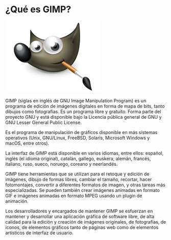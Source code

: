 # ¿Qué es GIMP?

![Gimp](images/gimp.png)

GIMP (siglas en inglés de GNU Image Manipulation Program) es un programa de edición de imágenes digitales en forma de mapa de bits, tanto dibujos como fotografías. Es un programa libre y gratuito. Forma parte del proyecto GNU y está disponible bajo la Licencia pública general de GNU y GNU Lesser General Public License.

Es el programa de manipulación de gráficos disponible en más sistemas operativos (Unix, GNU/Linux, FreeBSD, Solaris, Microsoft Windows y macOS, entre otros).

La interfaz de GIMP está disponible en varios idiomas, entre ellos: español, inglés (el idioma original), catalán, gallego, euskera, alemán, francés, italiano, ruso, sueco, noruego, coreano y neerlandés.

GIMP tiene herramientas que se utilizan para el retoque y edición de imágenes, dibujo de formas libres, cambiar el tamaño, recortar, hacer fotomontajes, convertir a diferentes formatos de imagen, y otras tareas más especializadas. Se pueden también crear imágenes animadas en formato GIF e imágenes animadas en formato MPEG usando un plugin de animación.

Los desarrolladores y encargados de mantener GIMP se esfuerzan en mantener y desarrollar una aplicación gráfica de software libre, de alta calidad para la edición y creación de imágenes originales, de fotografías, de íconos, de elementos gráficos tanto de páginas web como de elementos artísticos de interfaz de usuario.